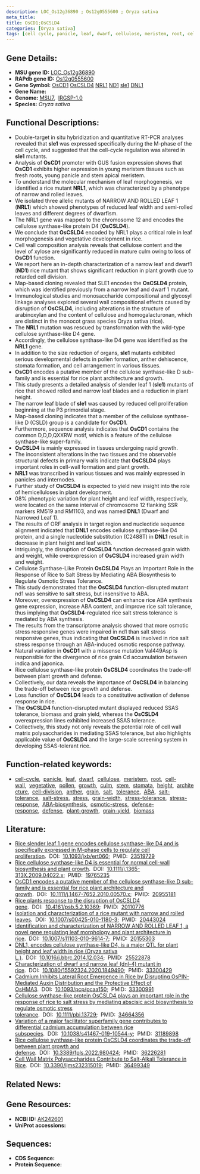 ```yaml
---
description: LOC_Os12g36890 ; Os12g0555600 ; Oryza sativa
meta_title:
title: OsCD1;OsCSLD4
categories: [Oryza sativa]
tags: [cell cycle, panicle, leaf, dwarf, cellulose, meristem, root, cell wall, vegetative, pollen, growth, culm, stem, stomata, height, architecture, cell division, anther, grain, salt, tolerance,  ABA , salt tolerance, salt stress, stress, ABA, grain width, stress tolerance, stress response, ABA biosynthesis, osmotic stress, defense response, defense, plant growth, grain yield, biomass]
---
```


## Gene Details:
- **MSU gene ID:** [LOC_Os12g36890](http://rice.uga.edu/cgi-bin/ORF_infopage.cgi?orf=LOC_Os12g36890)  
- **RAPdb gene ID:** [Os12g0555600](https://rapdb.dna.affrc.go.jp/locus/?name=Os12g0555600)  
- **Gene Symbol:** <u>OsCD1</u>&nbsp;<u>OsCSLD4</u>&nbsp;<u>NRL1</u>&nbsp;<u>ND1</u>&nbsp;<u>sle1</u>&nbsp;<u>DNL1</u>
- **Gene Name:**
- **Genome:**  [MSU7](http://rice.uga.edu/),&nbsp;&nbsp;[IRGSP-1.0](https://rapdb.dna.affrc.go.jp/download/irgsp1.html)
- **Species:** *Oryza sativa*

## Functional Descriptions:
   - Double-target in situ hybridization and quantitative RT-PCR analyses revealed that **sle1** was expressed specifically during the M-phase of the cell cycle, and suggested that the cell-cycle regulation was altered in **sle1** mutants.
   - Analysis of **OsCD1** promoter with GUS fusion expression shows that **OsCD1** exhibits higher expression in young meristem tissues such as fresh roots, young panicle and stem apical meristem.
   - To understand the molecular mechanism of leaf morphogenesis, we identified a rice mutant **NRL1**, which was characterized by a phenotype of narrow and rolled leaves.
   - We isolated three allelic mutants of NARROW AND ROLLED LEAF 1 (**NRL1**) which showed phenotypes of reduced leaf width and semi-rolled leaves and different degrees of dwarfism.
   - The NRL1 gene was mapped to the chromosome 12 and encodes the cellulose synthase-like protein D4 (**OsCSLD4**).
   - We conclude that **OsCSLD4** encoded by NRL1 plays a critical role in leaf morphogenesis and vegetative development in rice.
   - Cell wall composition analysis reveals that cellulose content and the level of xylose are significantly reduced in mature culm owing to loss of **OsCD1** function.
   - We report here an in-depth characterization of a narrow leaf and dwarf1 (**ND1**) rice mutant that shows significant reduction in plant growth due to retarded cell division.
   - Map-based cloning revealed that SLE1 encodes the **OsCSLD4** protein, which was identified previously from a narrow leaf and dwarf 1 mutant.
   - Immunological studies and monosaccharide compositional and glycosyl linkage analyses explored several wall compositional effects caused by disruption of **OsCSLD4**, including alterations in the structure of arabinoxylan and the content of cellulose and homogalacturonan, which are distinct in the monocot grass species Oryza sativa (rice).
   - The **NRL1** mutation was rescued by transformation with the wild-type cellulose synthase-like D4 gene.
   - Accordingly, the cellulose synthase-like D4 gene was identified as the **NRL1** gene.
   - In addition to the size reduction of organs, **sle1** mutants exhibited serious developmental defects in pollen formation, anther dehiscence, stomata formation, and cell arrangement in various tissues.
   - **OsCD1** encodes a putative member of the cellulose synthase-like D sub-family and is essential for rice plant architecture and growth.
   - This study presents a detailed analysis of slender leaf 1 (**sle1**) mutants of rice that showed rolled and narrow leaf blades and a reduction in plant height.
   - The narrow leaf blade of **sle1** was caused by reduced cell proliferation beginning at the P3 primordial stage.
   - Map-based cloning indicates that a member of the cellulose synthase-like D (CSLD) group is a candidate for **OsCD1**.
   - Furthermore, sequence analysis indicates that **OsCD1** contains the common D,D,D,QXXRW motif, which is a feature of the cellulose synthase-like super-family.
   - **OsCSLD4** is mainly expressed in tissues undergoing rapid growth.
   - The inconsistent alterations in the two tissues and the observable structural defects in primary walls indicate that **OsCSLD4** plays important roles in cell-wall formation and plant growth.
   - **NRL1** was transcribed in various tissues and was mainly expressed in panicles and internodes.
   - Further study of **OsCSLD4** is expected to yield new insight into the role of hemicelluloses in plant development.
   - 08% phenotypic variation for plant height and leaf width, respectively, were located on the same interval of chromosome 12 flanking SSR markers RM519 and RM1103, and was named **DNL1** (Dwarf and Narrowed Leaf 1).
   - The results of ORF analysis in target region and nucleotide sequence alignment indicated that **DNL1** encodes cellulose synthase-like D4 protein, and a single nucleotide substitution (C2488T) in **DNL1** result in decrease in plant height and leaf width.
   - Intriguingly, the disruption of **OsCSLD4** function decreased grain width and weight, while overexpression of **OsCSLD4** increased grain width and weight.
   - Cellulose Synthase-Like Protein **OsCSLD4** Plays an Important Role in the Response of Rice to Salt Stress by Mediating ABA Biosynthesis to Regulate Osmotic Stress Tolerance.
   - This study demonstrated that the **OsCSLD4** function-disrupted mutant nd1 was sensitive to salt stress, but insensitive to ABA.
   - Moreover, overexpression of **OsCSLD4** can enhance rice ABA synthesis gene expression, increase ABA content, and improve rice salt tolerance, thus implying that **OsCSLD4**-regulated rice salt stress tolerance is mediated by ABA synthesis.
   - The results from the transcriptome analysis showed that more osmotic stress responsive genes were impaired in nd1 than salt stress responsive genes, thus indicating that **OsCSLD4** is involved in rice salt stress response through an ABA-induced osmotic response pathway.
   - Natural variation in **OsCD1** with a missense mutation Val449Asp is responsible for the divergence of rice grain Cd accumulation between indica and japonica.
   - Rice cellulose synthase-like protein **OsCSLD4** coordinates the trade-off between plant growth and defense.
   - Collectively, our data reveals the importance of **OsCSLD4** in balancing the trade-off between rice growth and defense.
   - Loss function of **OsCSLD4** leads to a constitutive activation of defense response in rice.
   - The **OsCSLD4** function-disrupted mutant displayed reduced SSAS tolerance, biomass and grain yield, whereas the **OsCSLD4** overexpression lines exhibited increased SSAS tolerance.
   - Collectively, this study not only reveals the potential role of cell wall matrix polysaccharides in mediating SSAS tolerance, but also highlights applicable value of **OsCSLD4** and the large-scale screening system in developing SSAS-tolerant rice.

## Function-related keywords:
   - [cell-cycle](/tags/cell-cycle/),&nbsp;&nbsp;[panicle](/tags/panicle/),&nbsp;&nbsp;[leaf](/tags/leaf/),&nbsp;&nbsp;[dwarf](/tags/dwarf/),&nbsp;&nbsp;[cellulose](/tags/cellulose/),&nbsp;&nbsp;[meristem](/tags/meristem/),&nbsp;&nbsp;[root](/tags/root/),&nbsp;&nbsp;[cell-wall](/tags/cell-wall/),&nbsp;&nbsp;[vegetative](/tags/vegetative/),&nbsp;&nbsp;[pollen](/tags/pollen/),&nbsp;&nbsp;[growth](/tags/growth/),&nbsp;&nbsp;[culm](/tags/culm/),&nbsp;&nbsp;[stem](/tags/stem/),&nbsp;&nbsp;[stomata](/tags/stomata/),&nbsp;&nbsp;[height](/tags/height/),&nbsp;&nbsp;[architecture](/tags/architecture/),&nbsp;&nbsp;[cell-division](/tags/cell-division/),&nbsp;&nbsp;[anther](/tags/anther/),&nbsp;&nbsp;[grain](/tags/grain/),&nbsp;&nbsp;[salt](/tags/salt/),&nbsp;&nbsp;[tolerance](/tags/tolerance/),&nbsp;&nbsp;[ABA](/tags/ABA/),&nbsp;&nbsp;[salt-tolerance](/tags/salt-tolerance/),&nbsp;&nbsp;[salt-stress](/tags/salt-stress/),&nbsp;&nbsp;[stress](/tags/stress/),&nbsp;&nbsp;[grain-width](/tags/grain-width/),&nbsp;&nbsp;[stress-tolerance](/tags/stress-tolerance/),&nbsp;&nbsp;[stress-response](/tags/stress-response/),&nbsp;&nbsp;[ABA-biosynthesis](/tags/ABA-biosynthesis/),&nbsp;&nbsp;[osmotic-stress](/tags/osmotic-stress/),&nbsp;&nbsp;[defense-response](/tags/defense-response/),&nbsp;&nbsp;[defense](/tags/defense/),&nbsp;&nbsp;[plant-growth](/tags/plant-growth/),&nbsp;&nbsp;[grain-yield](/tags/grain-yield/),&nbsp;&nbsp;[biomass](/tags/biomass/)

## Literature:
   - [Rice slender leaf 1 gene encodes cellulose synthase-like D4 and is specifically expressed in M-phase cells to regulate cell proliferation](https://www.doi.org/10.1093/jxb/ert060).&nbsp;&nbsp;DOI:&nbsp;&nbsp;[10.1093/jxb/ert060](https://www.doi.org/10.1093/jxb/ert060);&nbsp;&nbsp;PMID:&nbsp;&nbsp;[23519729](https://pubmed.ncbi.nlm.nih.gov/23519729/)
   - [Rice cellulose synthase-like D4 is essential for normal cell-wall biosynthesis and plant growth](https://www.doi.org/10.1111/j.1365-313X.2009.04022.x).&nbsp;&nbsp;DOI:&nbsp;&nbsp;[10.1111/j.1365-313X.2009.04022.x](https://www.doi.org/10.1111/j.1365-313X.2009.04022.x);&nbsp;&nbsp;PMID:&nbsp;&nbsp;[19765235](https://pubmed.ncbi.nlm.nih.gov/19765235/)
   - [OsCD1 encodes a putative member of the cellulose synthase-like D sub-family and is essential for rice plant architecture and growth](https://www.doi.org/10.1111/j.1467-7652.2010.00570.x).&nbsp;&nbsp;DOI:&nbsp;&nbsp;[10.1111/j.1467-7652.2010.00570.x](https://www.doi.org/10.1111/j.1467-7652.2010.00570.x);&nbsp;&nbsp;PMID:&nbsp;&nbsp;[20955181](https://pubmed.ncbi.nlm.nih.gov/20955181/)
   - [Rice plants response to the disruption of OsCSLD4 gene](https://www.doi.org/10.4161/psb.5.2.10369).&nbsp;&nbsp;DOI:&nbsp;&nbsp;[10.4161/psb.5.2.10369](https://www.doi.org/10.4161/psb.5.2.10369);&nbsp;&nbsp;PMID:&nbsp;&nbsp;[20110776](https://pubmed.ncbi.nlm.nih.gov/20110776/)
   - [Isolation and characterization of a rice mutant with narrow and rolled leaves](https://www.doi.org/10.1007/s00425-010-1180-3).&nbsp;&nbsp;DOI:&nbsp;&nbsp;[10.1007/s00425-010-1180-3](https://www.doi.org/10.1007/s00425-010-1180-3);&nbsp;&nbsp;PMID:&nbsp;&nbsp;[20443024](https://pubmed.ncbi.nlm.nih.gov/20443024/)
   - [Identification and characterization of NARROW AND ROLLED LEAF 1, a novel gene regulating leaf morphology and plant architecture in rice](https://www.doi.org/10.1007/s11103-010-9614-7).&nbsp;&nbsp;DOI:&nbsp;&nbsp;[10.1007/s11103-010-9614-7](https://www.doi.org/10.1007/s11103-010-9614-7);&nbsp;&nbsp;PMID:&nbsp;&nbsp;[20155303](https://pubmed.ncbi.nlm.nih.gov/20155303/)
   - [DNL1, encodes cellulose synthase-like D4, is a major QTL for plant height and leaf width in rice (Oryza sativa L.)](https://www.doi.org/10.1016/j.bbrc.2014.12.034).&nbsp;&nbsp;DOI:&nbsp;&nbsp;[10.1016/j.bbrc.2014.12.034](https://www.doi.org/10.1016/j.bbrc.2014.12.034);&nbsp;&nbsp;PMID:&nbsp;&nbsp;[25522878](https://pubmed.ncbi.nlm.nih.gov/25522878/)
   - [Characterization of dwarf and narrow leaf (dnl-4) mutant in rice](https://www.doi.org/10.1080/15592324.2020.1849490).&nbsp;&nbsp;DOI:&nbsp;&nbsp;[10.1080/15592324.2020.1849490](https://www.doi.org/10.1080/15592324.2020.1849490);&nbsp;&nbsp;PMID:&nbsp;&nbsp;[33300429](https://pubmed.ncbi.nlm.nih.gov/33300429/)
   - [Cadmium Inhibits Lateral Root Emergence in Rice by Disrupting OsPIN-Mediated Auxin Distribution and the Protective Effect of OsHMA3](https://www.doi.org/10.1093/pcp/pcaa150).&nbsp;&nbsp;DOI:&nbsp;&nbsp;[10.1093/pcp/pcaa150](https://www.doi.org/10.1093/pcp/pcaa150);&nbsp;&nbsp;PMID:&nbsp;&nbsp;[33300991](https://pubmed.ncbi.nlm.nih.gov/33300991/)
   - [Cellulose synthase-like protein OsCSLD4 plays an important role in the response of rice to salt stress by mediating abscisic acid biosynthesis to regulate osmotic stress tolerance](https://www.doi.org/10.1111/pbi.13729).&nbsp;&nbsp;DOI:&nbsp;&nbsp;[10.1111/pbi.13729](https://www.doi.org/10.1111/pbi.13729);&nbsp;&nbsp;PMID:&nbsp;&nbsp;[34664356](https://pubmed.ncbi.nlm.nih.gov/34664356/)
   - [Variation of a major facilitator superfamily gene contributes to differential cadmium accumulation between rice subspecies](https://www.doi.org/10.1038/s41467-019-10544-y).&nbsp;&nbsp;DOI:&nbsp;&nbsp;[10.1038/s41467-019-10544-y](https://www.doi.org/10.1038/s41467-019-10544-y);&nbsp;&nbsp;PMID:&nbsp;&nbsp;[31189898](https://pubmed.ncbi.nlm.nih.gov/31189898/)
   - [Rice cellulose synthase-like protein OsCSLD4 coordinates the trade-off between plant growth and defense](https://www.doi.org/10.3389/fpls.2022.980424).&nbsp;&nbsp;DOI:&nbsp;&nbsp;[10.3389/fpls.2022.980424](https://www.doi.org/10.3389/fpls.2022.980424);&nbsp;&nbsp;PMID:&nbsp;&nbsp;[36226281](https://pubmed.ncbi.nlm.nih.gov/36226281/)
   - [Cell Wall Matrix Polysaccharides Contribute to Salt-Alkali Tolerance in Rice](https://www.doi.org/10.3390/ijms232315019).&nbsp;&nbsp;DOI:&nbsp;&nbsp;[10.3390/ijms232315019](https://www.doi.org/10.3390/ijms232315019);&nbsp;&nbsp;PMID:&nbsp;&nbsp;[36499349](https://pubmed.ncbi.nlm.nih.gov/36499349/)

## Related News:

## Gene Resources:
- **NCBI ID:**  [AK242601](http://www.ncbi.nlm.nih.gov/nuccore/AK242601)
- **UniProt accessions:** [](https://www.uniprot.org/uniprotkb//entry)

## Sequences:
- **CDS Sequence:**
- **Protein Sequence:**
